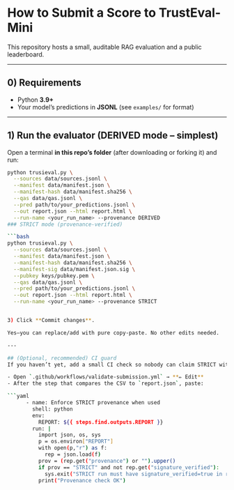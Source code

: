 # How to Submit a Score to TrustEval-Mini

This repository hosts a small, auditable RAG evaluation and a public leaderboard.

---

## 0) Requirements
- Python **3.9+**
- Your model’s predictions in **JSONL** (see `examples/` for format)

---

## 1) Run the evaluator (DERIVED mode – simplest)

Open a terminal **in this repo’s folder** (after downloading or forking it) and run:

```bash
python trusieval.py \
  --sources data/sources.jsonl \
  --manifest data/manifest.json \
  --manifest-hash data/manifest.sha256 \
  --qas data/qas.jsonl \
  --pred path/to/your_predictions.jsonl \
  --out report.json --html report.html \
  --run-name <your_run_name> --provenance DERIVED
### STRICT mode (provenance-verified)

```bash
python trusieval.py \
  --sources data/sources.jsonl \
  --manifest data/manifest.json \
  --manifest-hash data/manifest.sha256 \
  --manifest-sig data/manifest.json.sig \
  --pubkey keys/pubkey.pem \
  --qas data/qas.jsonl \
  --pred path/to/your_predictions.jsonl \
  --out report.json --html report.html \
  --run-name <your_run_name> --provenance STRICT


3) Click **Commit changes**.

Yes—you can replace/add with pure copy-paste. No other edits needed.

---

## (Optional, recommended) CI guard
If you haven’t yet, add a small CI check so nobody can claim STRICT without a verified signature.

- Open `.github/workflows/validate-submission.yml` → **✏️ Edit**  
- After the step that compares the CSV to `report.json`, paste:

```yaml
      - name: Enforce STRICT provenance when used
        shell: python
        env:
          REPORT: ${{ steps.find.outputs.REPORT }}
        run: |
          import json, os, sys
          p = os.environ["REPORT"]
          with open(p,"r") as f:
            rep = json.load(f)
          prov = (rep.get("provenance") or "").upper()
          if prov == "STRICT" and not rep.get("signature_verified"):
            sys.exit("STRICT run must have signature_verified=true in report.json")
          print("Provenance check OK")
